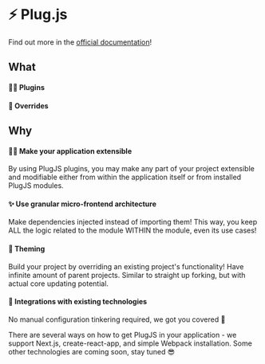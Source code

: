 # ⚡️ Plug.js

[comment]: # (TODO replace the link below)

Find out more in the [official documentation](https://app.gitbook.com/@plugjs/s/plugjs/)!

## What

#### 🧞‍♂️ Plugins

#### 🦾 Overrides

## Why

#### 🥷🏼 Make your application extensible

By using PlugJS plugins, you may make any part of your project extensible and modifiable either from within the application itself or from installed PlugJS modules.

#### ✨ Use granular micro-frontend architecture

Make dependencies injected instead of importing them! This way, you keep ALL the logic related to the module WITHIN the module, even its use cases!

#### 🎨 Theming

Build your project by overriding an existing project's functionality! Have infinite amount of parent projects. Similar to straight up forking, but with actual core updating potential. 

#### 🤝 Integrations with existing technologies

No manual configuration tinkering required, we got you covered 🤝

There are several ways on how to get PlugJS in your application - we support Next.js, create-react-app, and simple Webpack installation. Some other technologies are coming soon, stay tuned 😎